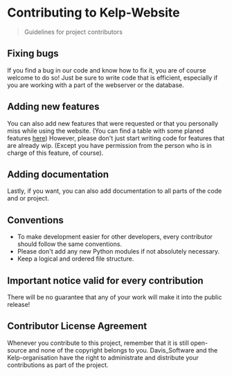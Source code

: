 # Contributing to Kelp-Website

> Guidelines for project contributors 


## Fixing bugs
If you find a bug in our code and know how to fix it, you are of course welcome to do so!
Just be sure to write code that is efficient, especially if you are working with a part of the webserver or the database.


## Adding new features
You can also add new features that were requested or that you personally miss while using the website.
(You can find a table with some planed features [here](https://github.com/KelpFramework/kelp-website#contributing))
However, please don't just start writing code for features that are already wip. (Except you have permission from the person who is in charge of this feature, of course).


## Adding documentation
Lastly, if you want, you can also add documentation to all parts of the code and or project.


## Conventions 

- To make development easier for other developers, every contributor should follow the same conventions.
- Please don't add any new Python modules if not absolutely necessary.
- Keep a logical and ordered file structure.



## Important notice valid for every contribution
There will be no guarantee that any of your work will make it into the public release!


## Contributor License Agreement

Whenever you contribute to this project, remember that it is still open-source and none of the copyright belongs to you. Davis_Software and the Kelp-organisation have the right to administrate and distribute your contributions as part of the project. 
